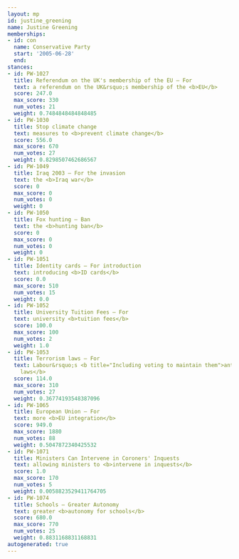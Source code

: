 ```yaml
---
layout: mp
id: justine_greening
name: Justine Greening
memberships:
- id: con
  name: Conservative Party
  start: '2005-06-28'
  end: 
stances:
- id: PW-1027
  title: Referendum on the UK's membership of the EU — For
  text: a referendum on the UK&rsquo;s membership of the <b>EU</b>
  score: 247.0
  max_score: 330
  num_votes: 21
  weight: 0.7484848484848485
- id: PW-1030
  title: Stop climate change
  text: measures to <b>prevent climate change</b>
  score: 556.0
  max_score: 670
  num_votes: 27
  weight: 0.8298507462686567
- id: PW-1049
  title: Iraq 2003 — For the invasion
  text: the <b>Iraq war</b>
  score: 0
  max_score: 0
  num_votes: 0
  weight: 0
- id: PW-1050
  title: Fox hunting — Ban
  text: the <b>hunting ban</b>
  score: 0
  max_score: 0
  num_votes: 0
  weight: 0
- id: PW-1051
  title: Identity cards — For introduction
  text: introducing <b>ID cards</b>
  score: 0.0
  max_score: 510
  num_votes: 15
  weight: 0.0
- id: PW-1052
  title: University Tuition Fees — For
  text: university <b>tuition fees</b>
  score: 100.0
  max_score: 100
  num_votes: 2
  weight: 1.0
- id: PW-1053
  title: Terrorism laws — For
  text: Labour&rsquo;s <b title="Including voting to maintain them">anti-terrorism
    laws</b>
  score: 114.0
  max_score: 310
  num_votes: 27
  weight: 0.36774193548387096
- id: PW-1065
  title: European Union — For
  text: more <b>EU integration</b>
  score: 949.0
  max_score: 1880
  num_votes: 88
  weight: 0.5047872340425532
- id: PW-1071
  title: Ministers Can Intervene in Coroners' Inquests
  text: allowing ministers to <b>intervene in inquests</b>
  score: 1.0
  max_score: 170
  num_votes: 5
  weight: 0.0058823529411764705
- id: PW-1074
  title: Schools — Greater Autonomy
  text: greater <b>autonomy for schools</b>
  score: 680.0
  max_score: 770
  num_votes: 25
  weight: 0.8831168831168831
autogenerated: true
---
```

